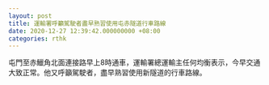 ```yaml
---
layout: post
title: 運輸署呼籲駕駛者盡早熟習使用屯赤隧道行車路線
date: 2020-12-27 12:39:42.000000000 +08:00
categories: rthk
---
```


屯門至赤鱲角北面連接路早上8時通車，運輸署總運輸主任何均衡表示，今早交通大致正常。他又呼籲駕駛者，盡早熟習使用新隧道的行車路線。
